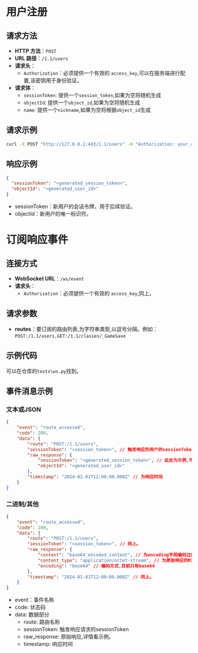 # 用户注册
## 请求方法
- **HTTP 方法**：`POST`
- **URL 路径**：`/1.1/users`
- **请求头**：
  - `Authorization`：必须提供一个有效的 `access_key`,可以在服务端进行配置,该密钥用于身份验证。
- **请求体**：
  - `sessionToken`: 提供一个`session_token`,如果为空将随机生成
  - `objectId`: 提供一个`object_id`,如果为空将随机生成
  - `name`: 提供一个`nickname`,如果为空将根据`object_id`生成

## 请求示例

```bash
curl -X POST "http://127.0.0.1:443/1.1/users" -H "Authorization: your_access_key" -H "Content-Type: application/json" -d '{"sessionToken": "your_session_token", "objectId": "your_object_id"}'

```
## 响应示例
```json
{
  "sessionToken": "<generated_session_token>",
  "objectId": "<generated_user_id>"
}
```
- sessionToken：新用户的会话令牌，用于后续验证。
- objectId：新用户的唯一标识符。

# 订阅响应事件
## 连接方式
- **WebSocket URL**：`/ws/event`
- **请求头**：
  - `Authorization`：必须提供一个有效的 `access_key`,同上。

## 请求参数
- **routes**：要订阅的路由列表,为字符串类型,以逗号分隔。例如：`POST:/1.1/users,GET:/1.1/classes/_GameSave`

## 示例代码
可以在仓库的`tests\ws.py`找到。

## 事件消息示例
### 文本或JSON
```json
{
    "event": "route_accessed",
    "code": 200,
    "data": {
        "route": "POST:/1.1/users",
        "sessionToken": "<session_token>", // 触发响应的用户的sessionToken,可为空字符串
        "raw_response": {
            "sessionToken": "<generated_session_token>", // 此处为示例,可能是字典(对象),也可能是字符串
            "objectId": "<generated_user_id>"
        },
        "timestamp": "2024-01-01T12:00:00.000Z" // 为响应时间
    }
}
```

### 二进制/其他
```json
{
    "event": "route_accessed",
    "code": 200,
    "data": {
        "route": "POST:/1.1/users",
        "sessionToken": "<session_token>", // 同上。
        "raw_response": {
            "content": "base64_encoded_content", // 为encoding字段编码过的数据
            "content_type": "application/octet-stream", // 为原始响应的MIME类型
            "encoding": "base64" // 编码方式,目前只有base64
        },
        "timestamp": "2024-01-01T12:00:00.000Z" // 同上。
    }
}
```

- event：事件名称
- code: 状态码
- data: 数据部分
  - route: 路由名称
  - sessionToken: 触发响应请求的sessionToken
  - raw_response: 原始响应,详情看示例。
  - timestamp: 响应时间